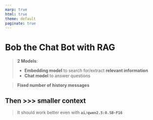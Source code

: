 ```yaml
---
marp: true
html: true
theme: default
paginate: true
---
```

<style>
.dodgerblue {
  color: dodgerblue;
}
</style>
# Bob the Chat Bot with **RAG**
> **2 Models**:
> - **Embedding model** to search for/extract **relevant information**
> - **Chat model** to answer questions

> **Fixed number of history messages** 

## Then >>> smaller context
> It should work better even with **`ai/qwen2.5:0.5B-F16`** 
